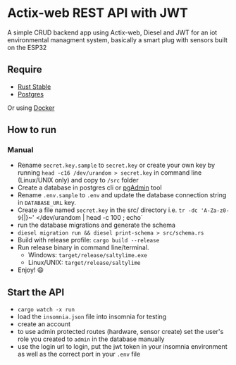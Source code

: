# Actix-web REST API with JWT

A simple CRUD backend app using Actix-web, Diesel and JWT for an iot environmental managment system, basically a smart plug with sensors built on the ESP32

## Require

- [Rust Stable](https://rustup.rs)
- [Postgres](https://www.postgresql.org/)

Or using [Docker](https://www.docker.com/)

## How to run

### Manual

- Rename `secret.key.sample` to `secret.key` or create your own key by running `head -c16 /dev/urandom > secret.key` in command line (Linux/UNIX only) and copy to `/src` folder
- Create a database in postgres cli or [pgAdmin](https://www.pgadmin.org/) tool
- Rename `.env.sample` to `.env` and update the database connection string in `DATABASE_URL` key.
- Create a file named `secret.key` in the src/ directory i.e. `tr -dc 'A-Za-z0-9`{|}~' </dev/urandom | head -c 100  ; echo`
- run the database migrations and generate the schema
- `diesel migration run && diesel print-schema > src/schema.rs`
- Build with release profile: `cargo build --release`
- Run release binary in command line/terminal.
  - Windows: `target/release/saltylime.exe`
  - Linux/UNIX: `target/release/saltylime`
- Enjoy! 😄

## Start the API
 - `cargo watch -x run`
 - load the `insomnia.json` file into insomnia for testing
 - create an account
 - to use admin protected routes (hardware, sensor create) set the user's role you created to `admin` in the database manually
 - use the login url to login, put the jwt token in your insomnia environment as well as the correct port in your `.env` file

